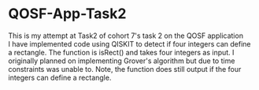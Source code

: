 # QOSF-App-Task2
This is my attempt at Task2 of cohort 7's task 2 on the QOSF application    
I have implemented code using QISKIT to detect if four integers can define a rectangle. The function is isRect() and takes four integers as input. I originally planned on implementing Grover's algorithm but due to time constraints was unable to. Note, the function does still output if the four integers can define a rectangle.
